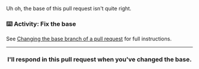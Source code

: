 Uh oh, the base of this pull request isn't quite right.

### :keyboard: Activity: Fix the base

See [Changing the base branch of a pull request](https://help.github.com/articles/changing-the-base-branch-of-a-pull-request/) for full instructions. 

<hr>
<h3 align="center">I'll respond in this pull request when you've changed the base.</h3>
